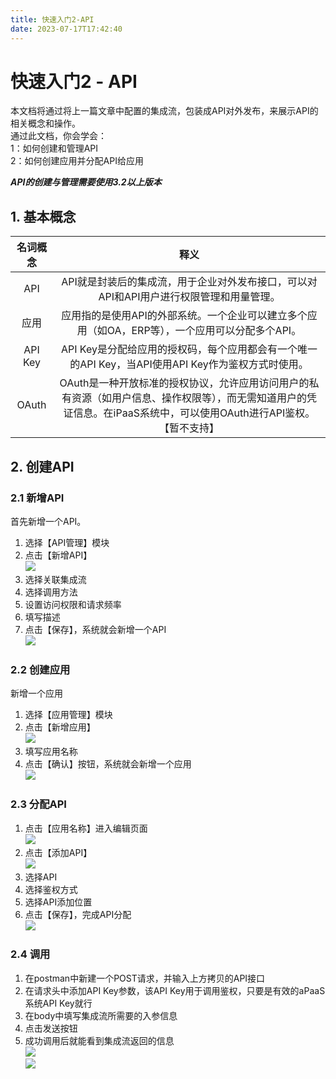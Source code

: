 ```yaml
---
title: 快速入门2-API
date: 2023-07-17T17:42:40
---
```


# 快速入门2 - API

本文档将通过将上一篇文章中配置的集成流，包装成API对外发布，来展示API的相关概念和操作。  
通过此文档，你会学会：  
1：如何创建和管理API  
2：如何创建应用并分配API给应用

***API的创建与管理需要使用3.2以上版本***

## 1\. 基本概念

|名词概念|释义|
|:---:|:---:|
|API|API就是封装后的集成流，用于企业对外发布接口，可以对API和API用户进行权限管理和用量管理。|
|应用|应用指的是使用API的外部系统。一个企业可以建立多个应用（如OA，ERP等），一个应用可以分配多个API。|
|API Key|API Key是分配给应用的授权码，每个应用都会有一个唯一的API Key，当API使用API Key作为鉴权方式时使用。|
|OAuth|OAuth是一种开放标准的授权协议，允许应用访问用户的私有资源（如用户信息、操作权限等），而无需知道用户的凭证信息。在iPaaS系统中，可以使用OAuth进行API鉴权。【暂不支持】|

## 2\. 创建API

### 2.1 新增API

首先新增一个API。

1. 选择【API管理】模块
2. 点击【新增API】  
![](http://apaas.wxchina.com:8881/wp-content/uploads/24-1.png)
3. 选择关联集成流
4. 选择调用方法
5. 设置访问权限和请求频率
6. 填写描述
7. 点击【保存】，系统就会新增一个API  
![](http://apaas.wxchina.com:8881/wp-content/uploads/25.png)

### 2.2 创建应用

新增一个应用

1. 选择【应用管理】模块
2. 点击【新增应用】  
![](http://apaas.wxchina.com:8881/wp-content/uploads/26.png)
3. 填写应用名称
4. 点击【确认】按钮，系统就会新增一个应用  
![](http://apaas.wxchina.com:8881/wp-content/uploads/27.png)

### 2.3 分配API

1. 点击【应用名称】进入编辑页面  
![](http://apaas.wxchina.com:8881/wp-content/uploads/28.png)
2. 点击【添加API】  
![](http://apaas.wxchina.com:8881/wp-content/uploads/29.png)
3. 选择API
4. 选择鉴权方式
5. 选择API添加位置
6. 点击【保存】，完成API分配  
![](http://apaas.wxchina.com:8881/wp-content/uploads/30.png)

### 2.4 调用

1. 在postman中新建一个POST请求，并输入上方拷贝的API接口
2. 在请求头中添加API Key参数，该API Key用于调用鉴权，只要是有效的aPaaS系统API Key就行
3. 在body中填写集成流所需要的入参信息
4. 点击发送按钮
5. 成功调用后就能看到集成流返回的信息  
![](http://apaas.wxchina.com:8881/wp-content/uploads/31.png)  
![](http://apaas.wxchina.com:8881/wp-content/uploads/32.png)